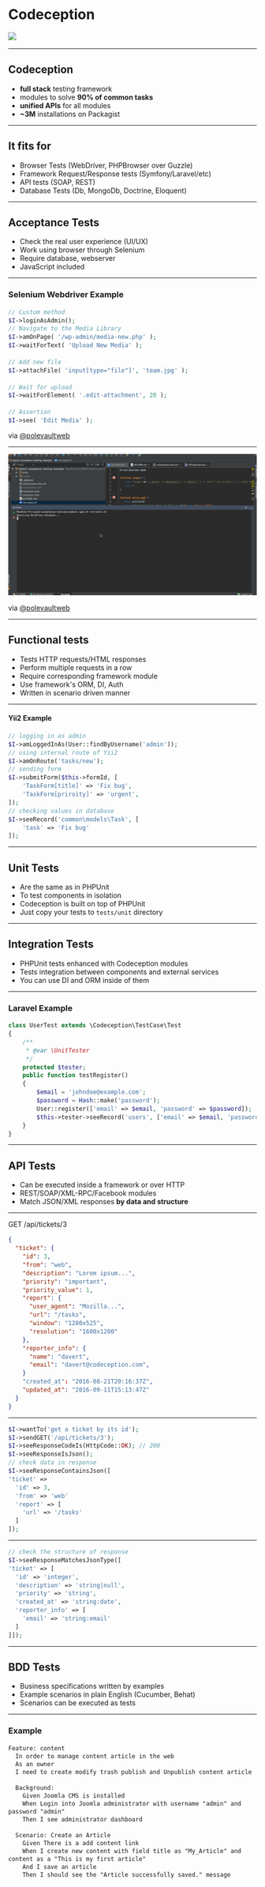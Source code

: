 # Codeception

![](http://codeception.com/images/logo.svg)

---

## Codeception

* **full stack** testing framework
* modules to solve **90% of common tasks**
* **unified APIs** for all modules
* **~3M** installations on Packagist

---

## It fits for

* Browser Tests (WebDriver, PHPBrowser over Guzzle)
* Framework Request/Response tests (Symfony/Laravel/etc)
* API tests (SOAP, REST)
* Database Tests (Db, MongoDb, Doctrine, Eloquent)

---

## Acceptance Tests

* Check the real user experience (UI/UX)
* Work using browser through Selenium
* Require database, webserver
* JavaScript included

---

### Selenium Webdriver Example

```php
// Custom method
$I->loginAsAdmin();
// Navigate to the Media Library
$I->amOnPage( '/wp-admin/media-new.php' );
$I->waitForText( 'Upload New Media' );

// Add new file
$I->attachFile( 'input[type="file"]', 'team.jpg' );

// Wait for upload
$I->waitForElement( '.edit-attachment', 20 );

// Assertion
$I->see( 'Edit Media' );
```

via [@polevaultweb](https://deliciousbrains.com/codeception-automate-wordpress-plugin-testing/)

---


![](img/codeception.gif)

via [@polevaultweb](https://deliciousbrains.com/codeception-automate-wordpress-plugin-testing/)

---

## Functional tests

* Tests HTTP requests/HTML responses
* Perform multiple requests in a row
* Require corresponding framework module
* Use framework's ORM, DI, Auth
* Written in scenario driven manner

---

#### Yii2 Example

```php
// logging in as admin
$I->amLoggedInAs(User::findByUsername('admin'));
// using internal route of Yii2
$I->amOnRoute('tasks/new');
// sending form
$I->submitForm($this->formId, [
    'TaskForm[title]' => 'Fix bug',
    'TaskForm[priroity]' => 'urgent',
]);
// checking values in database
$I->seeRecord('common\models\Task', [
    'task' => 'Fix bug'
]);
```

---

## Unit Tests

* Are the same as in PHPUnit
* To test components in isolation
* Codeception is built on top of PHPUnit
* Just copy your tests to `tests/unit` directory

---

## Integration Tests

* PHPUnit tests enhanced with Codeception modules
* Tests integration between components and external services
* You can use DI and ORM inside of them

---

### Laravel Example

```php
class UserTest extends \Codeception\TestCase\Test
{
    /**
     * @var \UnitTester
     */
    protected $tester;
    public function testRegister()
    {
        $email = 'johndoe@example.com';
        $password = Hash::make('password');
        User::register(['email' => $email, 'password' => $password]);
        $this->tester->seeRecord('users', ['email' => $email, 'password' => $password]);
    }
}
```

---

## API Tests

* Can be executed inside a framework or over HTTP
* REST/SOAP/XML-RPC/Facebook modules
* Match JSON/XML responses **by data and structure**

---

GET /api/tickets/3

```json
{
  "ticket": {
    "id": 3,
    "from": "web",
    "description": "Lorem ipsum...",
    "priority": "important",
    "priority_value": 1,
    "report": {
      "user_agent": "Mozilla...",
      "url": "/tasks",      
      "window": "1280x525",
      "resolution": "1600x1200"
    },
    "reporter_info": {
      "name": "davert",
      "email": "davert@codeception.com",
    }
    "created_at": "2016-08-21T20:16:37Z",
    "updated_at": "2016-09-11T15:13:47Z"    
  }
}
```

---

```php
$I->wantTo('get a ticket by its id');
$I->sendGET('/api/tickets/3');
$I->seeResponseCodeIs(HttpCode::OK); // 200
$I->seeResponseIsJson();
// check data in response
$I->seeResponseContainsJson([
'ticket' =>
  'id' => 3,
  'from' => 'web'
  'report' => [
    'url' => '/tasks'
  ]
]);

```

---


```php
// check the structure of response
$I->seeResponseMatchesJsonType([
'ticket' => [
  'id' => 'integer',
  'description' => 'string|null',
  'priority' => 'string',
  'created_at' => 'string:date',
  'reporter_info' => [
    'email' => 'string:email'
  ]
]]);

```

---

## BDD Tests

* Business specifications written by examples
* Example scenarios in plain English (Cucumber, Behat)
* Scenarios can be executed as tests

---

### Example

```gherkin
Feature: content
  In order to manage content article in the web
  As an owner
  I need to create modify trash publish and Unpublish content article

  Background:
    Given Joomla CMS is installed
    When Login into Joomla administrator with username "admin" and password "admin"
    Then I see administrator dashboard

  Scenario: Create an Article
    Given There is a add content link
    When I create new content with field title as "My_Article" and content as a "This is my first article"
    And I save an article
    Then I should see the "Article successfully saved." message
```